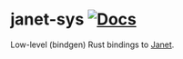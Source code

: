 # janet-sys [![Docs](https://docs.rs/janet-sys/badge.svg)](https://docs.rs/janet-sys)

Low-level (bindgen) Rust bindings to [Janet](https://github.com/janet-lang/janet).

